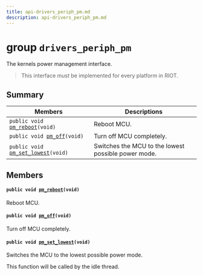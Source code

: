 ```yaml
---
title: api-drivers_periph_pm.md
description: api-drivers_periph_pm.md
---
```

# group `drivers_periph_pm` 

The kernels power management interface.

> This interface *must* be implemented for every platform in RIOT.

## Summary

 Members                        | Descriptions                                
--------------------------------|---------------------------------------------
`public void `[`pm_reboot`](#group__drivers__periph__pm_1gacb69a9ff0accfb5af93969323355638b)`(void)`            | Reboot MCU.
`public void `[`pm_off`](#group__drivers__periph__pm_1ga077d22f0521fd08aaf552e5d7775fec9)`(void)`            | Turn off MCU completely.
`public void `[`pm_set_lowest`](#group__drivers__periph__pm_1ga3cfb539da19d37887bd65c15f9ac1342)`(void)`            | Switches the MCU to the lowest possible power mode.

## Members

#### `public void `[`pm_reboot`](#group__drivers__periph__pm_1gacb69a9ff0accfb5af93969323355638b)`(void)` 

Reboot MCU.

#### `public void `[`pm_off`](#group__drivers__periph__pm_1ga077d22f0521fd08aaf552e5d7775fec9)`(void)` 

Turn off MCU completely.

#### `public void `[`pm_set_lowest`](#group__drivers__periph__pm_1ga3cfb539da19d37887bd65c15f9ac1342)`(void)` 

Switches the MCU to the lowest possible power mode.

This function will be called by the idle thread.

